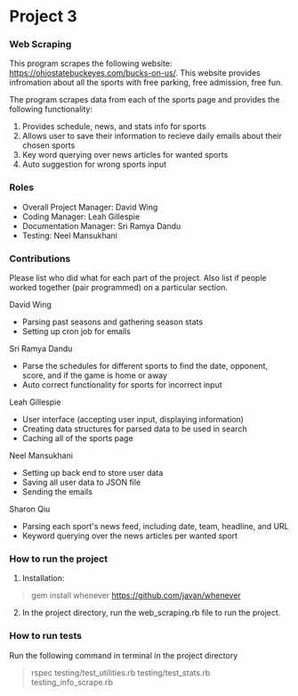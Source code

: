 # Project 3
### Web Scraping
This program scrapes the following website: https://ohiostatebuckeyes.com/bucks-on-us/. This website provides infromation about all the sports with free parking, free admission, free fun. 

The program scrapes data from each of the sports page and provides the following functionality:
1. Provides schedule, news, and stats info for sports
2. Allows user to save their information to recieve daily emails about their chosen sports
3. Key word querying over news articles for wanted sports 
4. Auto suggestion for wrong sports input 

### Roles
* Overall Project Manager: David Wing
* Coding Manager: Leah Gillespie
* Documentation Manager: Sri Ramya Dandu
* Testing: Neel Mansukhani

### Contributions
Please list who did what for each part of the project.
Also list if people worked together (pair programmed) on a particular section.

David Wing
* Parsing past seasons and gathering season stats
* Setting up cron job for emails 

Sri Ramya Dandu
* Parse the schedules for different sports to find the date, opponent, score, and if the game is home or away
* Auto correct functionality for sports for incorrect input 

Leah Gillespie
* User interface (accepting user input, displaying information)
* Creating data structures for parsed data to be used in search
* Caching all of the sports page

Neel Mansukhani
* Setting up back end to store user data
* Saving all user data to JSON file 
* Sending the emails

Sharon Qiu
* Parsing each sport's news feed, including date, team, headline, and URL
* Keyword querying over the news articles per wanted sport

### How to run the project 
1. Installation:
>gem install whenever
https://github.com/javan/whenever

2. In the project directory, run the web_scraping.rb file to run the project.

### How to run tests
Run the following command in terminal in the project directory
>rspec testing/test_utilities.rb testing/test_stats.rb testing_info_scrape.rb
